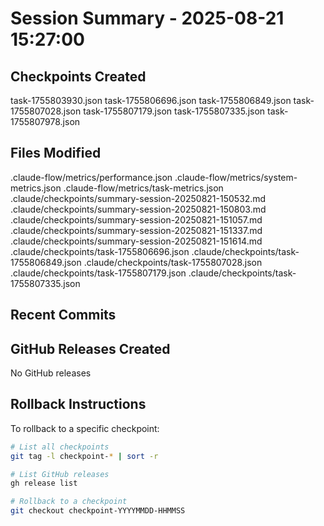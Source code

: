 # Session Summary - 2025-08-21 15:27:00

## Checkpoints Created
task-1755803930.json
task-1755806696.json
task-1755806849.json
task-1755807028.json
task-1755807179.json
task-1755807335.json
task-1755807978.json

## Files Modified
.claude-flow/metrics/performance.json
.claude-flow/metrics/system-metrics.json
.claude-flow/metrics/task-metrics.json
.claude/checkpoints/summary-session-20250821-150532.md
.claude/checkpoints/summary-session-20250821-150803.md
.claude/checkpoints/summary-session-20250821-151057.md
.claude/checkpoints/summary-session-20250821-151337.md
.claude/checkpoints/summary-session-20250821-151614.md
.claude/checkpoints/task-1755806696.json
.claude/checkpoints/task-1755806849.json
.claude/checkpoints/task-1755807028.json
.claude/checkpoints/task-1755807179.json
.claude/checkpoints/task-1755807335.json

## Recent Commits


## GitHub Releases Created
No GitHub releases

## Rollback Instructions
To rollback to a specific checkpoint:
```bash
# List all checkpoints
git tag -l checkpoint-* | sort -r

# List GitHub releases
gh release list

# Rollback to a checkpoint
git checkout checkpoint-YYYYMMDD-HHMMSS
```

